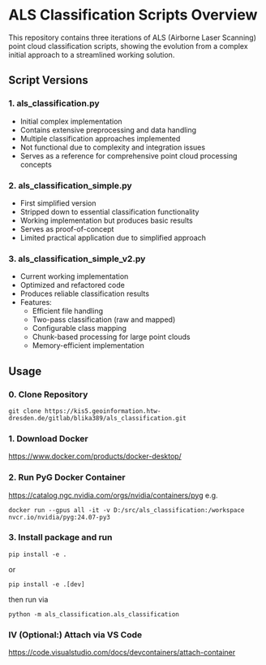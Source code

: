 # ALS Classification Scripts Overview

This repository contains three iterations of ALS (Airborne Laser Scanning) point cloud classification scripts, showing the evolution from a complex initial approach to a streamlined working solution.

## Script Versions

### 1. als_classification.py
- Initial complex implementation
- Contains extensive preprocessing and data handling
- Multiple classification approaches implemented
- Not functional due to complexity and integration issues
- Serves as a reference for comprehensive point cloud processing concepts

### 2. als_classification_simple.py
- First simplified version
- Stripped down to essential classification functionality
- Working implementation but produces basic results
- Serves as proof-of-concept
- Limited practical application due to simplified approach

### 3. als_classification_simple_v2.py
- Current working implementation
- Optimized and refactored code
- Produces reliable classification results
- Features:
  - Efficient file handling
  - Two-pass classification (raw and mapped)
  - Configurable class mapping
  - Chunk-based processing for large point clouds
  - Memory-efficient implementation

## Usage

### 0. Clone Repository

```
git clone https://kis5.geoinformation.htw-dresden.de/gitlab/blika389/als_classification.git
```

### 1. Download Docker

https://www.docker.com/products/docker-desktop/

### 2. Run PyG Docker Container

https://catalog.ngc.nvidia.com/orgs/nvidia/containers/pyg e.g. 

```
docker run --gpus all -it -v D:/src/als_classification:/workspace nvcr.io/nvidia/pyg:24.07-py3
```

### 3. Install package and run

```
pip install -e .
```
or
```
pip install -e .[dev]
```

then run via

```
python -m als_classification.als_classification
```

### IV (Optional:) Attach via VS Code

https://code.visualstudio.com/docs/devcontainers/attach-container
